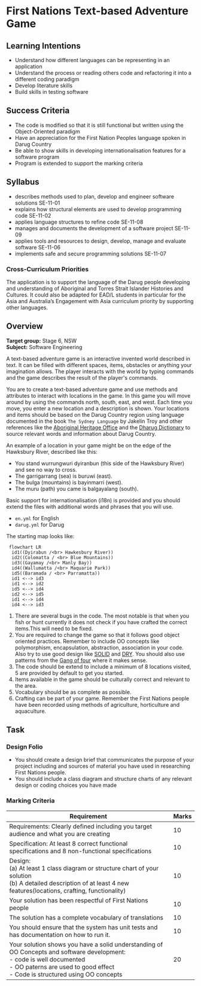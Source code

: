 # First Nations Text-based Adventure Game

## Learning Intentions
- Understand how different languages can be representing in an application
- Understand the process or reading others code and refactoring it into a different coding paradigm
- Develop literature skills 
- Build skills in testing software
  
## Success Criteria
- The code is modified so that it is still functional but written using the Object-Oriented paradigm
- Have an appreciation for the First Nation Peoples language spoken in Darug Country
- Be able to show skills in developing internationalisation features for a software program
- Program is extended to support the marking criteria

## Syllabus
- describes methods used to plan, develop and engineer software solutions SE-11-01
- explains how structural elements are used to develop programming code SE-11-02
- applies language structures to refine code SE-11-08
- manages and documents the development of a software project SE-11-09
- applies tools and resources to design, develop, manage and evaluate software SE-11-06
- implements safe and secure programming solutions SE-11-07

### Cross-Curriculum Priorities
The application is to support the language of the Darug people developing and understanding of Aboriginal and Torres Strait Islander Histories and Cultures. It could also be adapted for EAD/L students in particular for the Asia and Australia’s Engagement with Asia curriculum priority by supporting other languages.

## Overview

**Target group:** Stage 6, NSW<br>
**Subject:** Software Engineering

A text-based adventure game is an interactive invented world described in text. It can be filled with different spaces, items, obstacles or anything your imagination allows. The player interacts with the world by typing commands and the game describes the result of the player's commands.

You are to create a text-based adventure game and use methods and attributes to interact with locations in the game. In this game you will move around by using the commands north, south, east, and west. Each time you move, you enter a new location and a description is shown. Your locations and items should be based on the Darug Country region using language documented in the book `The Sydney Language` by Jakelin Troy and other references like the [Aboriginal Heritage Office](https://www.aboriginalheritage.org/) and the [Dharug Dictionary](https://dharug.dalang.com.au/language/dictionary) to source relevant words and information about Darug Country.

An example of a location in your game might be on the edge of the Hawksbury River, described like this:
- You stand wurrungwuri dyiranbun (this side of the Hawksbury River) and see no way to cross.
- The garrigarrang (sea) is buruwi (east).
- The bulga (mountains) is bayinmarri (west).
- The muru (path) you came is balgayalang (south).

Basic support for internationalisation (i18n) is provided and you should extend the files with additional words and phrases that you will use.
- `en.yml` for English
- `darug.yml` for Darug

The starting map looks like:
```mermaid
 flowchart LR
  id1((Dyirabun /<br> Hawkesbury River))
  id2((Colomatta / <br> Blue Mountains))
  id3((Gayamay /<br> Manly Bay))
  id4((Wallumatta /<br> Maquarie Park))
  id5((Baramada / <br> Parramatta))
  id1 <--> id3
  id1 <--> id2
  id5 <--> id4
  id2 <--> id5
  id1 <--> id4
  id4 <--> id3
````

1. There are several bugs in the code. The most notable is that when you fish or hunt currently it does not check if you have crafted the correct items.This will need to
be fixed.
1. You are required to change the game so that it follows good object oriented practices. Remember to include OO concepts like polymorphism, encapsulation, abstraction, association in your code. Also try to use good design like [SOLID](https://www.digitalocean.com/community/conceptual-articles/s-o-l-i-d-the-first-five-principles-of-object-oriented-design) and [DRY](https://docs.getdbt.com/terms/dry). You should also use patterns from the [Gang of four](https://springframework.guru/gang-of-four-design-patterns/) where it makes sense.
1. The code should be extend to include a minimum of 8 locations visited, 5 are provided by default to get you started.
1. Items available in the game should be culturally correct and relevant to the area. 
1. Vocabulary should be as complete as possible.
1. Crafting can be part of your game. Remember the First Nations people have been recorded using methods of agriculture, horticulture and aquaculture.

## Task
### Design Folio
- You should create a design brief that communicates the purpose of your project including and sources of material you have used in researching First Nations people.
- You should include a class diagram and structure charts of any relevant design or coding choices you have made

### Marking Criteria
| Requirement | Marks |
| ----------- | ----- |
| Requirements: Clearly defined including you target audience and what you are creating | 10 |
| Specification: At least 8 correct functional specifications and 8 non-functional specifications | 10 |
| Design: <br>(a) At least 1 class diagram or structure chart of your solution<br>(b) A detailed description of at least 4 new features(locations, crafting, functionality) | 10 |
| Your solution has been respectful of First Nations people | 10 |
| The solution has a complete vocabulary of translations | 10 |
| You should ensure that the system has unit tests and has documentation on how to run it. | 10 |
| Your solution shows you have a solid understanding of OO Concepts and software development:<br>- code is well documented<br>- OO paterns are used to good effect<br>- Code is structured using OO concepts | 20 |

